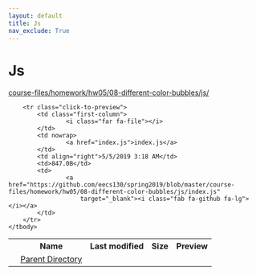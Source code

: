 ```yaml
---
layout: default
title: Js
nav_exclude: True
---
```


# Js

[course-files/homework/hw05/08-different-color-bubbles/js/](.)

<table class="tbl-files">
    <tbody>
        <tr>
            <th valign="top"></th>
            <th>Name</th>
            <th>Last modified</th>
            <th>Size</th>
            <th>Preview</th>
        </tr>
        <tr>
            <td valign="top">
                <i class="fa fa-folder-open"></i>
            </td>
            <td><a href="../">Parent Directory</a></td>
            <td>&nbsp;</td>
            <td>&nbsp;</td>
            <td>&nbsp;</td>
        </tr>

        <tr class="click-to-preview">
            <td class="first-column">
                    <i class="far fa-file"></i>
            </td>
            <td nowrap>
                    <a href="index.js">index.js</a>
            </td>
            <td align="right">5/5/2019 3:18 AM</td>
            <td>847.0B</td>
            <td>
                    <a href="https://github.com/eecs130/spring2019/blob/master/course-files/homework/hw05/08-different-color-bubbles/js/index.js"
                        target="_blank"><i class="fab fa-github fa-lg"></i></a>
            </td>
        </tr>
    </tbody>
</table>

